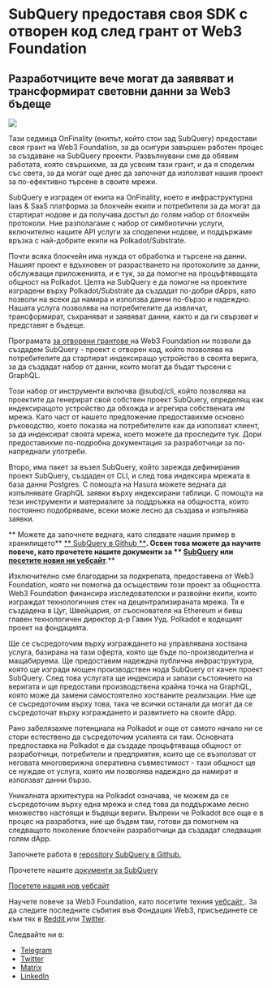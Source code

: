 # SubQuery предоставя своя SDK с отворен код след грант от Web3 Foundation

## Разработчиците вече могат да заявяват и трансформират световни данни за Web3 бъдеще

![](https://miro.medium.com/max/1400/1*f9Jw37LjUGu8P8W39cjDYw.png)

Тази седмица OnFinality (екипът, който стои зад SubQuery) предостави своя грант на Web3 Foundation, за да осигури завършен работен процес за създаване на SubQuery проекти. Развълнувани сме да обявим работата, която свършихме, за да усвоим тази грант, и да я споделим със света, за да могат още днес да започнат да използват нашия проект за по-ефективно търсене в своите мрежи.

SubQuery е изграден от екипа на OnFinality, което е инфраструктурна Iaas & SaaS платформа за блокчейн екипи и потребители за да могат да стартират нодове и да получава достъп до голям набор от блокчейн протоколи. Ние разполагаме с набор от симбиотични услуги, включително нашите API услуги за споделени нодове, и поддържаме връзка с най-добрите екипи на Polkadot/Substrate.

Почти всяка блокчейн има нужда от обработка и търсене на данни. Нашият проект е вдъхновен от разрастването на протоколите за данни, обслужващи приложенията, и е тук, за да помогне на процъфтяващата общност на Polkadot. Целта на SubQuery е да помогне на проектите изградени върху Polkadot/Substrate да създадат по-добри dApps, като позволи на всеки да намира и използва данни по-бързо и надеждно. Нашата услуга позволява на потребителите да извличат, трансформират, съхраняват и заявяват данни, както и да ги свързват и представят в бъдеще.

Програмата [ за отворени грантове ](https://github.com/w3f/Open-Grants-Program/pull/136) на Web3 Foundation ни позволи да създадем SubQuery - проект с отворен код, който позволява на потребителите да стартират индексиращо устройство в своята верига, за да създадат набор от данни, които могат да бъдат търсени с GraphQL.

Този набор от инструменти включва @subql/cli, който позволява на проектите да генерират свой собствен проект SubQuery, определящ как индексиращото устройство да обхожда и агрегира собствената им мрежа. Като част от нашето предложение предоставихме основно ръководство, което показва на потребителите как да използват клиент, за да индексират своята мрежа, което можете да проследите тук. Дори предоставихме по-подробна документация за разработчици за по-напреднали употреби.

Второ, има пакет за възел SubQuery, който зарежда дефинирания проект SubQuery, създаден от CLI, и след това индексира мрежата в база данни Postgres. С помощта на Hasura можете веднага да изпълнявате GraphQL заявки върху индексирани таблици. С помощта на тези инструменти и материалите за поддръжка на общността, които постоянно подобряваме, всеки може лесно да създава и изпълнява заявки.

** Можете да започнете веднага, като следвате нашия пример в хранилището** [** SubQuery в Github **](https://github.com/OnFinality-io/subql)**. Освен това можете да научите повече, като прочетете нашите документи за ** [**SubQuery**](https://doc.subquery.network/) **или** [**посетите новия ни уебсайт**](https://subquery.network/)**.**

Изключително сме благодарни за подкрепата, предоставена от Web3 Foundation, която ни помогна да осъществим този проект за общността. Web3 Foundation финансира изследователски и развойни екипи, които изграждат технологичния стек на децентрализираната мрежа. Тя е създадена в Цуг, Швейцария, от съоснователя на Ethereum и бивш главен технологичен директор д-р Гавин Ууд. Polkadot е водещият проект на фондацията.

Ще се съсредоточим върху изграждането на управлявана хоствана услуга, базирана на тази оферта, която ще бъде по-производителна и мащабируема. Ще предоставим надеждна публична инфраструктура, която ще изгради мощен производствен нода SubQuery от качен проект SubQuery. След това услугата ще индексира и запази състоянието на веригата и ще предостави производствена крайна точка на GraphQL, която може да замени самостоятелно хостваните реализации. Ние ще се съсредоточим върху това, така че всички останали да могат да се съсредоточат върху изграждането и развитието на своите dApp.

Рано забелязахме потенциала на Polkadot и още от самото начало ни се стори естествено да съсредоточим усилията си там. Основната предпоставка на Polkadot е да създаде процъфтяваща общност от разработчици, потребители и предприятия, които ще се възползват от неговата многоверижна оперативна съвместимост - тази общност ще се нуждае от услуга, която им позволява надеждно да намират и използват данни бързо.

Уникалната архитектура на Polkadot означава, че можем да се съсредоточим върху една мрежа и след това да поддържаме лесно множество настоящи и бъдещи вериги. Въпреки че Polkadot все още е в процес на разработка, ние ще бъдем там, готови да помогнем на следващото поколение блокчейн разработчици да създадат следващия голям dApp.

Започнете работа в [repository SubQuery в Github.](https://github.com/OnFinality-io/subql)

Прочетете нашите [документи за SubQuery](https://doc.subquery.network/)

[Посетете нашия нов уебсайт](https://subquery.network/)

Научете повече за Web3 Foundation, като посетите техния [уебсайт ](https://web3.foundation/). За да следите последните събития във Фондация Web3, присъединете се към тях в [Reddit ](https://www.reddit.com/r/dot/)или [Twitter](https://twitter.com/web3foundation).

Следвайте ни в:

-   [Telegram](https://t.me/subquerynetwork)
-   [Twitter](https://twitter.com/subquerynetwork)
-   [Matrix](https://matrix.to/#/%23subquery:matrix.org)
-   [LinkedIn](https://www.linkedin.com/company/subquery)